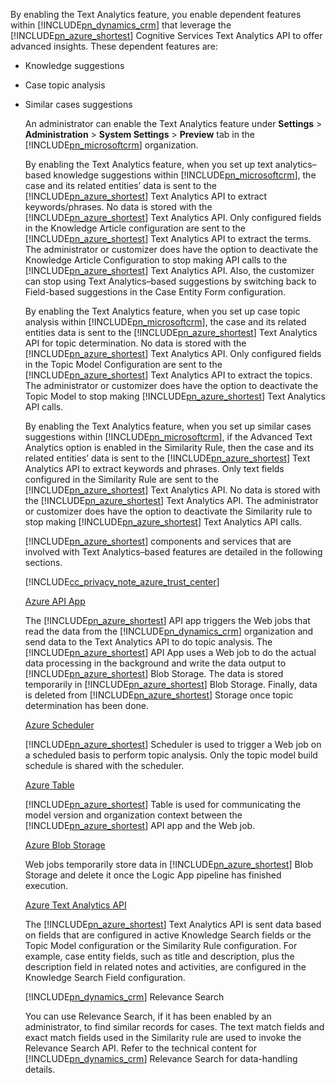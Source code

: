 By enabling the Text Analytics feature, you enable dependent features within [!INCLUDE[pn_dynamics_crm](pn-dynamics-crm.md)] that leverage the [!INCLUDE[pn_azure_shortest](pn-azure-shortest.md)] Cognitive Services Text Analytics API to offer advanced insights. These dependent features are:  
  
- Knowledge suggestions  
  
- Case topic analysis  
  
- Similar cases suggestions  
  
  An administrator can enable the Text Analytics feature under **Settings** > **Administration** > **System Settings** > **Preview** tab in the [!INCLUDE[pn_microsoftcrm](pn-microsoftcrm.md)] organization.  
  
  By enabling the Text Analytics feature, when you set up text analytics–based knowledge suggestions within [!INCLUDE[pn_microsoftcrm](pn-microsoftcrm.md)], the case and its related entities’ data is sent to the [!INCLUDE[pn_azure_shortest](pn-azure-shortest.md)] Text Analytics API to extract keywords/phrases. No data is stored with the [!INCLUDE[pn_azure_shortest](pn-azure-shortest.md)] Text Analytics API. Only configured fields in the Knowledge Article configuration are sent to the [!INCLUDE[pn_azure_shortest](pn-azure-shortest.md)] Text Analytics API to extract the terms. The administrator or customizer does have the option to deactivate the Knowledge Article Configuration to stop making API calls to the [!INCLUDE[pn_azure_shortest](pn-azure-shortest.md)] Text Analytics API. Also, the customizer can stop using Text Analytics–based suggestions by switching back to Field-based suggestions in the Case Entity Form configuration.  
  
  By enabling the Text Analytics feature, when you set up case topic analysis within [!INCLUDE[pn_microsoftcrm](pn-microsoftcrm.md)], the case and its related entities data is sent to the [!INCLUDE[pn_azure_shortest](pn-azure-shortest.md)] Text Analytics API for topic determination. No data is stored with the [!INCLUDE[pn_azure_shortest](pn-azure-shortest.md)] Text Analytics API. Only configured fields in the Topic Model Configuration are sent to the [!INCLUDE[pn_azure_shortest](pn-azure-shortest.md)] Text Analytics API to extract the topics. The administrator or customizer does have the option to deactivate the Topic Model to stop making [!INCLUDE[pn_azure_shortest](pn-azure-shortest.md)] Text Analytics API calls.  
  
  By enabling the Text Analytics feature, when you set up similar cases suggestions within [!INCLUDE[pn_microsoftcrm](pn-microsoftcrm.md)], if the Advanced Text Analytics option is enabled in the Similarity Rule, then the case and its related entities’ data is sent to the [!INCLUDE[pn_azure_shortest](pn-azure-shortest.md)] Text Analytics API to extract keywords and phrases. Only text fields configured in the Similarity Rule are sent to the [!INCLUDE[pn_azure_shortest](pn-azure-shortest.md)] Text Analytics API. No data is stored with the [!INCLUDE[pn_azure_shortest](pn-azure-shortest.md)] Text Analytics API. The administrator or customizer does have the option to deactivate the Similarity rule to stop making [!INCLUDE[pn_azure_shortest](pn-azure-shortest.md)] Text Analytics API calls.  
  
  [!INCLUDE[pn_azure_shortest](pn-azure-shortest.md)] components and services that are involved with Text Analytics–based features are detailed in the following sections.  
  
  [!INCLUDE[cc_privacy_note_azure_trust_center](cc-privacy-note-azure-trust-center.md)]  
  
  [Azure API App](https://azure.microsoft.com/services/app-service/api/)  
  
  The [!INCLUDE[pn_azure_shortest](pn-azure-shortest.md)] API app triggers the Web jobs that read the data from the [!INCLUDE[pn_dynamics_crm](pn-dynamics-crm.md)] organization and send data to the Text Analytics API to do topic analysis. The [!INCLUDE[pn_azure_shortest](pn-azure-shortest.md)] API App uses a Web job to do the actual data processing in the background and write the data output to [!INCLUDE[pn_azure_shortest](pn-azure-shortest.md)] Blob Storage. The data is stored temporarily in [!INCLUDE[pn_azure_shortest](pn-azure-shortest.md)] Blob Storage. Finally, data is deleted from [!INCLUDE[pn_azure_shortest](pn-azure-shortest.md)] Storage once topic determination has been done.  
  
  [Azure Scheduler](https://azure.microsoft.com/services/storage/)  
  
  [!INCLUDE[pn_azure_shortest](pn-azure-shortest.md)] Scheduler is used to trigger a Web job on a scheduled basis to perform topic analysis. Only the topic model build schedule is shared with the scheduler.  
  
  [Azure Table](https://azure.microsoft.com/services/storage/)  
  
  [!INCLUDE[pn_azure_shortest](pn-azure-shortest.md)] Table is used for communicating the model version and organization context between the [!INCLUDE[pn_azure_shortest](pn-azure-shortest.md)] API app and the Web job.  
  
  [Azure Blob Storage](https://azure.microsoft.com/services/storage/)  
  
  Web jobs temporarily store data in [!INCLUDE[pn_azure_shortest](pn-azure-shortest.md)] Blob Storage and delete it once the Logic App pipeline has finished execution.  
  
  [Azure Text Analytics API](https://www.microsoft.com/cognitive-services/en-us/text-analytics-api)  
  
  The [!INCLUDE[pn_azure_shortest](pn-azure-shortest.md)] Text Analytics API is sent data based on fields that are configured in active Knowledge Search fields or the Topic Model configuration or the Similarity Rule configuration. For example, case entity fields, such as title and description, plus the description field in related notes and activities, are configured in the Knowledge Search Field configuration.  
  
  [!INCLUDE[pn_dynamics_crm](pn-dynamics-crm.md)] Relevance Search  
  
  You can use Relevance Search, if it has been enabled by an administrator, to find similar records for cases. The text match fields and exact match fields used in the Similarity rule are used to invoke the Relevance Search API. Refer to the technical content for [!INCLUDE[pn_dynamics_crm](pn-dynamics-crm.md)] Relevance Search for data-handling details.